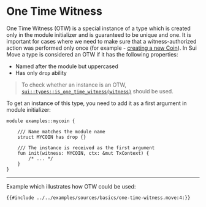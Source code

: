 # One Time Witness

One Time Witness (OTW) is a special instance of a type which is created only in the module initializer and is guaranteed to be unique and one. It is important for cases where we need to make sure that a witness-authorized action was performed only once (for example - [creating a new Coin](/samples/coin.md)). In Sui Move a type is considered an OTW if it has the following properties:

- Named after the module but uppercased
- Has only `drop` ability

> To check whether an instance is an OTW, [`sui::types::is_one_time_witness(witness)`](https://github.com/MystenLabs/sui/blob/main/crates/sui-framework/sources/types.move) should be used.

To get an instance of this type, you need to add it as a first argument in module initializer:

```move
module examples::mycoin {

    /// Name matches the module name
    struct MYCOIN has drop {}

    /// The instance is received as the first argument
    fun init(witness: MYCOIN, ctx: &mut TxContext) {
        /* ... */
    }
}
```

---

Example which illustrates how OTW could be used:

```move
{{#include ../../examples/sources/basics/one-time-witness.move:4:}}
```
